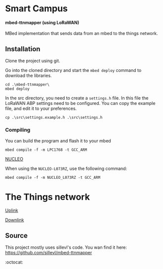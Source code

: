 # Smart Campus

#### mbed-ttnmapper (using LoRaWAN)
MBed implementation that sends data from an mbed to the things network.

## Installation

Clone the project using git.

Go into the cloned directory and start the `mbed deploy` command to download the libraries.
```
cd .\mbed-ttnmapper\
mbed deploy
```

In the src directory, you need to create a `settings.h` file. In this file
the LoRaWAN ABP settings need to be configured. You can copy
the example file, and edit it to your preferences.

```
cp .\src\settings.example.h .\src\settings.h
```

### Compiling

You can build the program and flash it to your mbed
```
mbed compile -f -m LPC1768 -t GCC_ARM
```

[NUCLEO](/report/NUCLEO.md)


When using the `NUCLEO-L073RZ`, use the following command:
```
mbed compile -f -m NUCLEO_L073RZ -t GCC_ARM
```

# The Things network

[Uplink](/report/uplink.md)

[Downlink](/report/downlink.md)





## Source

This project mostly uses sillevl's code.
You wan find it here:
https://github.com/sillevl/mbed-ttnmapper




:octocat:
